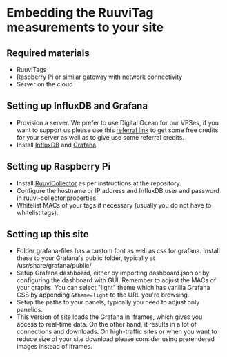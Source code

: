 # Embedding the RuuviTag measurements to your site
## Required materials
* RuuviTags
* Raspberry Pi or similar gateway with network connectivity
* Server on the cloud

## Setting up InfluxDB and Grafana
* Provision a server. We prefer to use Digital Ocean for our VPSes, if you want to support us please use this [referral link](https://m.do.co/c/97709646a3b5) to get some free credits for your server as well as to give use some referral credits.
* Install [InfluxDB](https://docs.influxdata.com/influxdb/v1.3/introduction/installation/) and [Grafana](http://docs.grafana.org/installation/debian/).

## Setting up Raspberry Pi
* Install [RuuviCollector](https://github.com/Scrin/RuuviCollector) as per instructions at the repository.
* Configure the hostname or IP address and InfluxDB user and password in ruuvi-collector.properties
* Whitelist MACs of your tags if necessary (usually you do not have to whitelist tags).

## Setting up this site
* Folder grafana-files has a custom font as well as css for grafana. Install these to your Grafana's public folder, typically at 
/usr/share/grafana/public/
* Setup Grafana dashboard, either by importing dashboard.json or by configuring the dashboard with GUI. 
Remember to adjust the MACs of your graphs. You can select "light" theme which has vanilla Grafana CSS by appending `&theme=light` to the URL you're browsing.
* Setup the paths to your panels, typically you need to adjust only panelids. 
* This version of site loads the Grafana in iframes, which gives you access to real-time data. On the other hand, it results in a lot of connections
and downloads. On high-traffic sites or when you want to reduce size of your site download please consider using prerendered images instead of iframes. 
